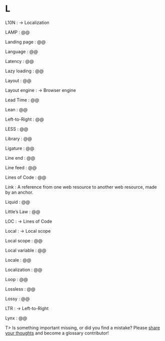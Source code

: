 # L

L10N
: → Localization

LAMP
: @@

Landing page
: @@

Language
: @@

Latency
: @@

Lazy loading
: @@

Layout
: @@

Layout engine
: → Browser engine

Lead Time
: @@

Lean
: @@

Left-to-Right
: @@

LESS
: @@

Library
: @@

Ligature
: @@

Line end
: @@

Line feed
: @@

Lines of Code
: @@

Link
: A reference from one web resource to another web resource, made by an anchor.

Liquid
: @@

Little’s Law
: @@

LOC
: → Lines of Code

Local
: → Local scope

Local scope
: @@

Local variable
: @@

Locale
: @@

Localization
: @@

Loop
: @@

Lossless
: @@

Lossy
: @@

LTR
: → Left-to-Right

Lynx
: @@

T> Is something important missing, or did you find a mistake? Please [share your thoughts](https://github.com/j9t/web-development-glossary/blob/master/manuscript/l.md) and become a glossary&nbsp;contributor!